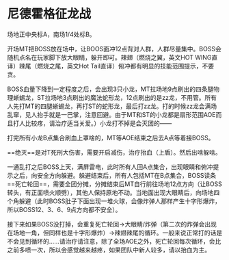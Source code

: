 # 尼德霍格征龙战

场地正中央标A，南场1/4处标B。

开场<Role name="tank" />MT把BOSS放在场中，让BOOS面冲12点背对人群，人群尽量集中。BOSS会随机点名在玩家脚下放大眼睛，躲开即可。辣翅（燃烧之翼，英文HOT WING直译）辣尾（燃烧之尾，英文Hot Tail直译）俯冲都有明显的技能范围提示，不要贪。

BOSS血量下降到一定程度之后，会出现3只小龙，<Role name="tank" />MT拉场地9点刷出的四条腿物理蜥蜴龙，<Role name="tank" />ST拉场地3点刷出的魔法蛇形龙，12点刷出的是zz龙，不用管。<Role name="tank" /><Role name="healer" /><Role name="dps" />所有人先打MT的四腿蜥蜴龙，再打ST的蛇形龙，最后打zz龙。打的时候zz龙会满场乱窜，见人抬手就是一巴掌，注意回避。由于MT和ST的小龙都是扇形范围AOE而且打人比较疼，请<Role name="healer" />治疗适当关爱。）小龙打不掉是会灭团的——

打完所有小龙B点集合刷血上罩啥的，<Role name="tank" />MT等AOE结束之后去A点等着接BOSS。

==绝灭==是对T死刑大伤害，需要<Role name="tank" />开启减伤，治疗抬血（上盾）。然后出啥躲啥。

一通乱打之后BOSS上天，满屏雷电，此时所有人回A点集合，出现眼睛和俯冲提示之后，向安全方向躲避。躲避结束后，<Role name="tank" /><Role name="healer" /><Role name="dps" />所有人包括MT在B点集合，BOSS读条==死亡轮回==，需要全团分摊，分摊结束后MT自行前往场地12点方向（让BOSS转头，有正面喷火顺劈），其他人保持原地不动。当地面出现大眼睛后，向场地四个角躲避（此时BOSS肚子下面出现一堆火球，会像炸弹人那样产生十字形爆炸，所以BOSS12、3、6、9点方向都不安全）。

接下来如果BOSS没打掉，会重复死亡轮回→大眼睛/炸弹（第二次的炸弹会出现在场地一角，但同样也是十字形爆炸）→辣翅辣尾的循环。一般来说正常打的话是不会见到循环的……请<Role name="healer" />治疗请注意，除了全场AOE之外，死亡轮回每次循环，会比之前多喷一次，所以会感觉越来越疼，如果团队中新人较多，请以抬血为主。